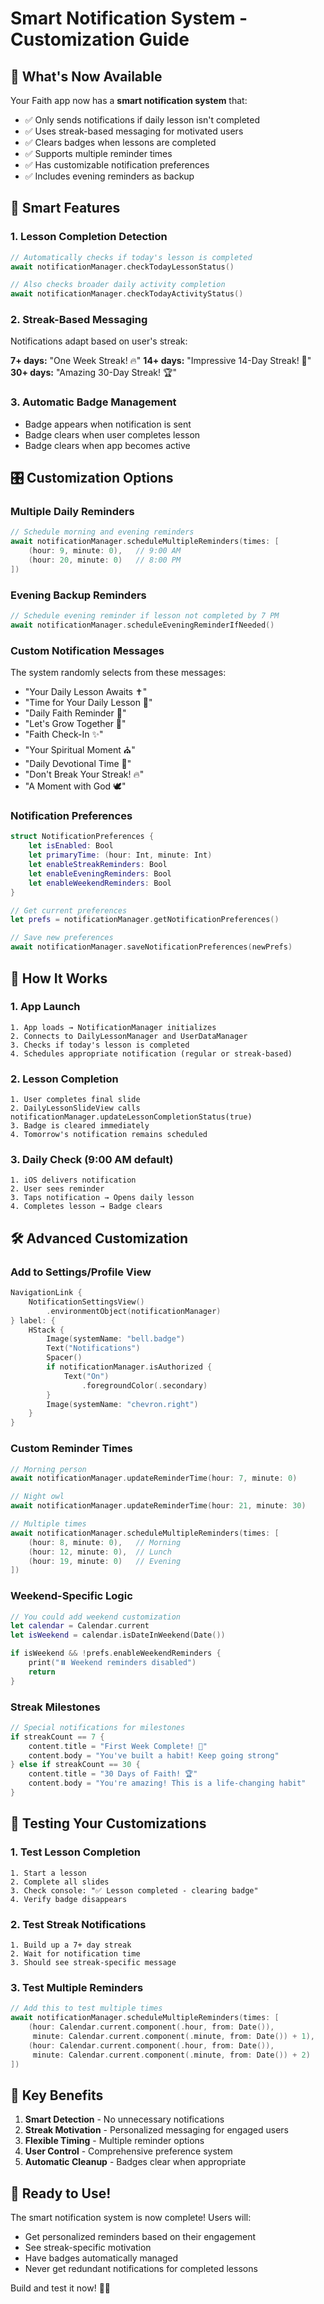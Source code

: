 # Smart Notification System - Customization Guide

## 🎉 What's Now Available

Your Faith app now has a **smart notification system** that:
- ✅ Only sends notifications if daily lesson isn't completed
- ✅ Uses streak-based messaging for motivated users
- ✅ Clears badges when lessons are completed
- ✅ Supports multiple reminder times
- ✅ Has customizable notification preferences
- ✅ Includes evening reminders as backup

## 🧠 Smart Features

### 1. Lesson Completion Detection
```swift
// Automatically checks if today's lesson is completed
await notificationManager.checkTodayLessonStatus()

// Also checks broader daily activity completion
await notificationManager.checkTodayActivityStatus()
```

### 2. Streak-Based Messaging
Notifications adapt based on user's streak:

**7+ days:** "One Week Streak! 🔥"
**14+ days:** "Impressive 14-Day Streak! 🌟" 
**30+ days:** "Amazing 30-Day Streak! 🏆"

### 3. Automatic Badge Management
- Badge appears when notification is sent
- Badge clears when user completes lesson
- Badge clears when app becomes active

## 🎛️ Customization Options

### Multiple Daily Reminders
```swift
// Schedule morning and evening reminders
await notificationManager.scheduleMultipleReminders(times: [
    (hour: 9, minute: 0),   // 9:00 AM
    (hour: 20, minute: 0)   // 8:00 PM
])
```

### Evening Backup Reminders
```swift
// Schedule evening reminder if lesson not completed by 7 PM
await notificationManager.scheduleEveningReminderIfNeeded()
```

### Custom Notification Messages
The system randomly selects from these messages:
- "Your Daily Lesson Awaits ✝️"
- "Time for Your Daily Lesson 🙏"
- "Daily Faith Reminder 📖"
- "Let's Grow Together 🌱"
- "Faith Check-In ✨"
- "Your Spiritual Moment ⛪"
- "Daily Devotional Time 💫"
- "Don't Break Your Streak! 🔥"
- "A Moment with God 🕊️"

### Notification Preferences
```swift
struct NotificationPreferences {
    let isEnabled: Bool
    let primaryTime: (hour: Int, minute: Int)
    let enableStreakReminders: Bool
    let enableEveningReminders: Bool
    let enableWeekendReminders: Bool
}

// Get current preferences
let prefs = notificationManager.getNotificationPreferences()

// Save new preferences
await notificationManager.saveNotificationPreferences(newPrefs)
```

## 🔄 How It Works

### 1. App Launch
```
1. App loads → NotificationManager initializes
2. Connects to DailyLessonManager and UserDataManager
3. Checks if today's lesson is completed
4. Schedules appropriate notification (regular or streak-based)
```

### 2. Lesson Completion
```
1. User completes final slide
2. DailyLessonSlideView calls notificationManager.updateLessonCompletionStatus(true)
3. Badge is cleared immediately
4. Tomorrow's notification remains scheduled
```

### 3. Daily Check (9:00 AM default)
```
1. iOS delivers notification
2. User sees reminder
3. Taps notification → Opens daily lesson
4. Completes lesson → Badge clears
```

## 🛠️ Advanced Customization

### Add to Settings/Profile View
```swift
NavigationLink {
    NotificationSettingsView()
        .environmentObject(notificationManager)
} label: {
    HStack {
        Image(systemName: "bell.badge")
        Text("Notifications")
        Spacer()
        if notificationManager.isAuthorized {
            Text("On")
                .foregroundColor(.secondary)
        }
        Image(systemName: "chevron.right")
    }
}
```

### Custom Reminder Times
```swift
// Morning person
await notificationManager.updateReminderTime(hour: 7, minute: 0)

// Night owl
await notificationManager.updateReminderTime(hour: 21, minute: 30)

// Multiple times
await notificationManager.scheduleMultipleReminders(times: [
    (hour: 8, minute: 0),   // Morning
    (hour: 12, minute: 0),  // Lunch
    (hour: 19, minute: 0)   // Evening
])
```

### Weekend-Specific Logic
```swift
// You could add weekend customization
let calendar = Calendar.current
let isWeekend = calendar.isDateInWeekend(Date())

if isWeekend && !prefs.enableWeekendReminders {
    print("⏸️ Weekend reminders disabled")
    return
}
```

### Streak Milestones
```swift
// Special notifications for milestones
if streakCount == 7 {
    content.title = "First Week Complete! 🎉"
    content.body = "You've built a habit! Keep going strong"
} else if streakCount == 30 {
    content.title = "30 Days of Faith! 🏆"
    content.body = "You're amazing! This is a life-changing habit"
}
```

## 📱 Testing Your Customizations

### 1. Test Lesson Completion
```
1. Start a lesson
2. Complete all slides
3. Check console: "✅ Lesson completed - clearing badge"
4. Verify badge disappears
```

### 2. Test Streak Notifications
```
1. Build up a 7+ day streak
2. Wait for notification time
3. Should see streak-specific message
```

### 3. Test Multiple Reminders
```swift
// Add this to test multiple times
await notificationManager.scheduleMultipleReminders(times: [
    (hour: Calendar.current.component(.hour, from: Date()), 
     minute: Calendar.current.component(.minute, from: Date()) + 1),
    (hour: Calendar.current.component(.hour, from: Date()), 
     minute: Calendar.current.component(.minute, from: Date()) + 2)
])
```

## 🎯 Key Benefits

1. **Smart Detection** - No unnecessary notifications
2. **Streak Motivation** - Personalized messaging for engaged users
3. **Flexible Timing** - Multiple reminder options
4. **User Control** - Comprehensive preference system
5. **Automatic Cleanup** - Badges clear when appropriate

## 🚀 Ready to Use!

The smart notification system is now complete! Users will:
- Get personalized reminders based on their engagement
- See streak-specific motivation
- Have badges automatically managed
- Never get redundant notifications for completed lessons

Build and test it now! 🙏✨
